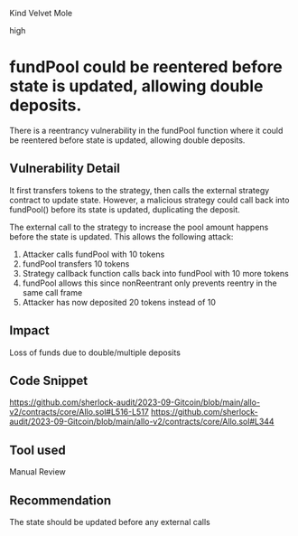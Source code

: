 Kind Velvet Mole

high

# fundPool could be reentered before state is updated, allowing double deposits.
There is a reentrancy vulnerability in the fundPool function where it could be reentered before state is updated, allowing double deposits.
## Vulnerability Detail
It first transfers tokens to the strategy, then calls the external strategy contract to update state.
However, a malicious strategy could call back into fundPool() before its state is updated, duplicating the deposit.

The external call to the strategy to increase the pool amount happens before the state is updated.
This allows the following attack:
1. Attacker calls fundPool with 10 tokens
2. fundPool transfers 10 tokens
3. Strategy callback function calls back into fundPool with 10 more tokens
4. fundPool allows this since nonReentrant only prevents reentry in the same call frame
5. Attacker has now deposited 20 tokens instead of 10

## Impact
Loss of funds due to double/multiple deposits
## Code Snippet
https://github.com/sherlock-audit/2023-09-Gitcoin/blob/main/allo-v2/contracts/core/Allo.sol#L516-L517 
https://github.com/sherlock-audit/2023-09-Gitcoin/blob/main/allo-v2/contracts/core/Allo.sol#L344
## Tool used

Manual Review

## Recommendation
The state should be updated before any external calls